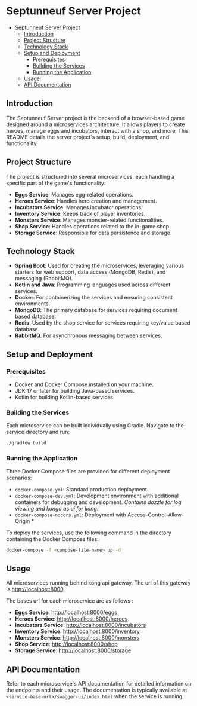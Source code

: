 # Septunneuf Server Project

<!-- TOC -->
* [Septunneuf Server Project](#septunneuf-server-project)
  * [Introduction](#introduction)
  * [Project Structure](#project-structure)
  * [Technology Stack](#technology-stack)
  * [Setup and Deployment](#setup-and-deployment)
    * [Prerequisites](#prerequisites)
    * [Building the Services](#building-the-services)
    * [Running the Application](#running-the-application)
  * [Usage](#usage)
  * [API Documentation](#api-documentation)
<!-- TOC -->

## Introduction

The Septunneuf Server project is the backend of a browser-based game designed around a microservices architecture. It allows players to create heroes, manage eggs and incubators, interact with a shop, and more. This README details the server project's setup, build, deployment, and functionality.

## Project Structure

The project is structured into several microservices, each handling a specific part of the game's functionality:

- **Eggs Service**: Manages egg-related operations.
- **Heroes Service**: Handles hero creation and management.
- **Incubators Service**: Manages incubator operations.
- **Inventory Service**: Keeps track of player inventories.
- **Monsters Service**: Manages monster-related functionalities.
- **Shop Service**: Handles operations related to the in-game shop.
- **Storage Service**: Responsible for data persistence and storage.

## Technology Stack

- **Spring Boot**: Used for creating the microservices, leveraging various starters for web support, data access (MongoDB, Redis), and messaging (RabbitMQ).
- **Kotlin and Java**: Programming languages used across different services.
- **Docker**: For containerizing the services and ensuring consistent environments.
- **MongoDB**: The primary database for services requiring document based database.
- **Redis**: Used by the shop service for services requiring key/value based database.
- **RabbitMQ**: For asynchronous messaging between services.

## Setup and Deployment

### Prerequisites

- Docker and Docker Compose installed on your machine.
- JDK 17 or later for building Java-based services.
- Kotlin for building Kotlin-based services.

### Building the Services

Each microservice can be built individually using Gradle. Navigate to the service directory and run:

```bash
./gradlew build
```

### Running the Application

Three Docker Compose files are provided for different deployment scenarios:

- `docker-compose.yml`: Standard production deployment.
- `docker-compose-dev.yml`: Development environment with additional containers for debugging and development. _Contains dozzle for log viewing and konga as ui for kong._
- `docker-compose-nocors.yml`: Deployment with Access-Control-Allow-Origin *

To deploy the services, use the following command in the directory containing the Docker Compose files:

```bash
docker-compose -f <compose-file-name> up -d
```

## Usage

All microservices running behind kong api gateway. The url of this gateway is [http://localhost:8000](http://localhost:8000).

The bases url for each microservice are as follows :

- **Eggs Service**: [http://localhost:8000/eggs](http://localhost:8000/eggs)
- **Heroes Service**: [http://localhost:8000/heroes](http://localhost:8000/heroes)
- **Incubators Service**: [http://localhost:8000/incubators](http://localhost:8000/incubators)
- **Inventory Service**: [http://localhost:8000/inventory](http://localhost:8000/inventory)
- **Monsters Service**: [http://localhost:8000/monsters](http://localhost:8000/monsters)
- **Shop Service**: [http://localhost:8000/shop](http://localhost:8000/shop)
- **Storage Service**: [http://localhost:8000/storage](http://localhost:8000/storage)

## API Documentation

Refer to each microservice's API documentation for detailed information on the endpoints and their usage. The documentation is typically available at `<service-base-url>/swagger-ui/index.html` when the service is running.